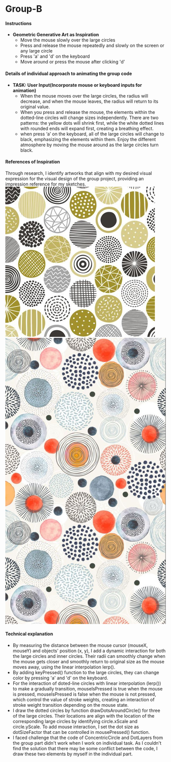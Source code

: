 # Group-B
#### Instructions
- __Geometric Generative Art as Inspiration__
  - Move the mouse slowly over the large circles
  - Press and release the mouse repeatedly and slowly on the screen or any large circle
  - Press 'a' and 'd' on the keyboard
  - Move around or press the mouse after clicking 'd'

#### Details of individual approach to animating the group code
- __TASK: User Input(Incorporate mouse or keyboard inputs for animation)__
  - When the mouse moves over the large circles, the radius will decrease, and when the mouse leaves, the radius will return to its original value.
  - When you press and release the mouse, the elements within the dotted-line circles will change sizes independently. There are two patterns: the yellow dots will shrink first, while the white dotted lines with rounded ends will expand first, creating a breathing effect.
  - when press ‘a’ on the keyboard, all of the large circles will change to black, emphasizing the elements within them. Enjoy the different atmosphere by moving the mouse around as the large circles turn black.
#### References of Inspiration
Through research, I identify artworks that align with my desired visual expression for the visual design of the group project, providing an impression reference for my sketches.
![alt text](Inspiration%201.jpg)
![alt text](Inspiration%202.jpg)
#### Technical explanation
  - By measuring the distance between the mouse cursor (mouseX, mouseY) and objects' position (x, y), I add a dynamic interaction for both the large circles and inner circles. Their radii can smoothly change when the mouse gets closer and smoothly return to original size as the mouse moves away, using the linear interpolation lerp(). 
  - By adding keyPressed() function to the large circles, they can change color by pressing 'a' and 'd' on the keyboard.
  - For the interaction of doted-line circles with linear interpolation (lerp()) to make a gradually transition, mouseIsPressed is true when the mouse is pressed, mouseIsPressed is false when the mouse is not pressed, which control the value of stroke weights, creating an interaction of stroke weight transition depending on the mouse state.
  - I draw the dotted circles by function drawDotsAroundCircle() for three of the large circles. Their locations are align with the location of the corresponding large circles by identifying circle.xScale and circle.yScale. To add mouse interaction, I set the dot size as dotSizeFactor that can be controlled in mousePressed() function.
  - I faced challenge that the code of ConcentricCircle and DotLayers from the group part didn't work when I work on individual task. As I couldn't find the solution that there may be some conflict between the code, I draw these two elements by myself in the individual part.
